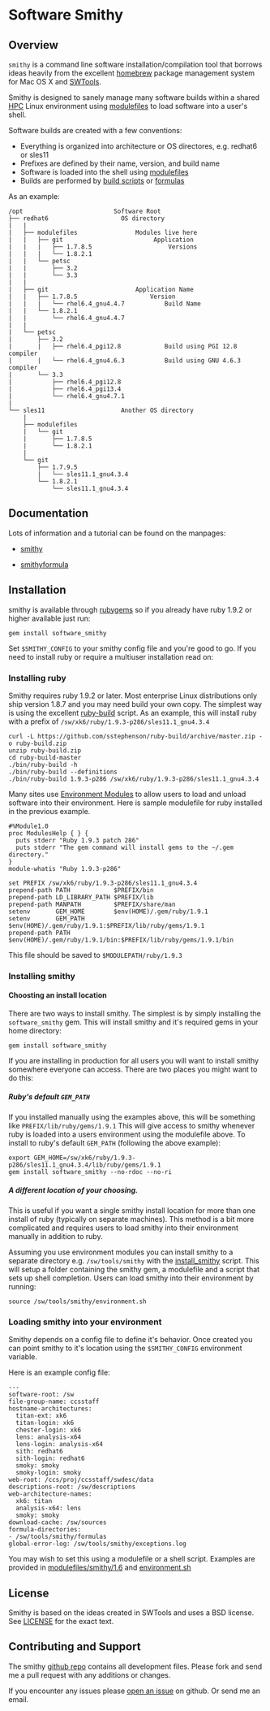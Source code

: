 Software Smithy
===============

Overview
--------

`smithy` is a command line software installation/compilation tool that borrows
ideas heavily from the excellent [homebrew](http://brew.sh/) package management
system for Mac OS X and [SWTools](http://www.olcf.ornl.gov/center-projects/swtools/).

Smithy is designed to sanely manage many software builds within a
shared [HPC](http://en.wikipedia.org/wiki/High-performance_computing)
Linux environment using [modulefiles](http://modules.sourceforge.net/) to load
software into a user's shell.

Software builds are created with a few conventions:

- Everything is organized into architecture or OS directores, e.g. redhat6 or sles11
- Prefixes are defined by their name, version, and build name
- Software is loaded into the shell using [modulefiles](http://modules.sourceforge.net/)
- Builds are performed by [build scripts](http://anthonydigirolamo.github.io/smithy/smithy.1.html#BUILD-SCRIPTS) or [formulas](http://anthonydigirolamo.github.io/smithy/smithy.1.html#FORMULAS)

As an example:

    /opt                         Software Root
    ├── redhat6                    OS directory
    |   |
    |   ├── modulefiles                Modules live here
    |   |   ├── git                         Application
    |   |   |   ├── 1.7.8.5                     Versions
    |   |   |   └── 1.8.2.1
    |   |   └── petsc
    |   |       ├── 3.2
    |   |       └── 3.3
    |   |
    |   ├── git                        Application Name
    |   |   ├── 1.7.8.5                    Version
    |   |   |   └── rhel6.4_gnu4.4.7           Build Name
    |   |   └── 1.8.2.1
    |   |       └── rhel6.4_gnu4.4.7
    |   |
    |   └── petsc
    |       ├── 3.2
    |       |   ├── rhel6.4_pgi12.8            Build using PGI 12.8 compiler
    |       |   └── rhel6.4_gnu4.6.3           Build using GNU 4.6.3 compiler
    |       └── 3.3
    |           ├── rhel6.4_pgi12.8
    |           ├── rhel6.4_pgi13.4
    |           └── rhel6.4_gnu4.7.1
    |
    └── sles11                     Another OS directory
        |
        ├── modulefiles
        |   └── git
        |       ├── 1.7.8.5
        |       └── 1.8.2.1
        |
        └── git
            ├── 1.7.9.5
            |   └── sles11.1_gnu4.3.4
            └── 1.8.2.1
                └── sles11.1_gnu4.3.4

Documentation
-------------

Lots of information and a tutorial can be found on the manpages:

* [smithy](http://anthonydigirolamo.github.com/smithy/smithy.1.html)

* [smithyformula](http://anthonydigirolamo.github.com/smithy/smithyformula.5.html)

Installation
------------

smithy is available through [rubygems](http://rubygems.org/gems/software_smithy)
so if you already have ruby 1.9.2 or higher available just run:

    gem install software_smithy

Set `$SMITHY_CONFIG` to your smithy config file and you're good to go. If you
need to install ruby or require a multiuser installation read on:

### Installing ruby

Smithy requires ruby 1.9.2 or later. Most enterprise Linux distributions only
ship version 1.8.7 and you may need build your own copy. The simplest way is
using the excellent [ruby-build](https://github.com/sstephenson/ruby-build)
script. As an example, this will install ruby with a prefix of
`/sw/xk6/ruby/1.9.3-p286/sles11.1_gnu4.3.4`

    curl -L https://github.com/sstephenson/ruby-build/archive/master.zip -o ruby-build.zip
    unzip ruby-build.zip
    cd ruby-build-master
    ./bin/ruby-build -h
    ./bin/ruby-build --definitions
    ./bin/ruby-build 1.9.3-p286 /sw/xk6/ruby/1.9.3-p286/sles11.1_gnu4.3.4

Many sites use [Environment Modules](http://modules.sourceforge.net/) to allow
users to load and unload software into their environment. Here is sample
modulefile for ruby installed in the previous example.

    #%Module1.0
    proc ModulesHelp { } {
      puts stderr "Ruby 1.9.3 patch 286"
      puts stderr "The gem command will install gems to the ~/.gem directory."
    }
    module-whatis "Ruby 1.9.3-p286"

    set PREFIX /sw/xk6/ruby/1.9.3-p286/sles11.1_gnu4.3.4
    prepend-path PATH            $PREFIX/bin
    prepend-path LD_LIBRARY_PATH $PREFIX/lib
    prepend-path MANPATH         $PREFIX/share/man
    setenv       GEM_HOME        $env(HOME)/.gem/ruby/1.9.1
    setenv       GEM_PATH        $env(HOME)/.gem/ruby/1.9.1:$PREFIX/lib/ruby/gems/1.9.1
    prepend-path PATH            $env(HOME)/.gem/ruby/1.9.1/bin:$PREFIX/lib/ruby/gems/1.9.1/bin

This file should be saved to `$MODULEPATH/ruby/1.9.3`

### Installing smithy

#### Choosting an install location

There are two ways to install smithy. The simplest is by simply installing the
`software_smithy` gem. This will install smithy and it's required gems in
your home directory:

    gem install software_smithy

If you are installing in production for all users you will want to install
smithy somewhere everyone can access. There are two places you might want to do
this:

##### Ruby's default `GEM_PATH`

If you installed manually using the examples above, this will be something like
`PREFIX/lib/ruby/gems/1.9.1` This will give access to smithy whenever
ruby is loaded into a users environment using the modulefile above. To install
to ruby's default `GEM_PATH` (following the above example):

    export GEM_HOME=/sw/xk6/ruby/1.9.3-p286/sles11.1_gnu4.3.4/lib/ruby/gems/1.9.1
    gem install software_smithy --no-rdoc --no-ri

##### A different location of your choosing.

This is useful if you want a single smithy install location for more than one
install of ruby (typically on separate machines). This method is a bit more
complicated and requires users to load smithy into their environment manually in
addition to ruby.

Assuming you use environment modules you can install smithy to a separate
directory e.g. `/sw/tools/smithy` with the
[install\_smithy](https://github.com/AnthonyDiGirolamo/smithy/blob/master/script/install_smithy)
script. This will setup a folder containing the smithy gem, a modulefile and a
script that sets up shell completion. Users can load smithy into their
environment by running:

    source /sw/tools/smithy/environment.sh

### Loading smithy into your environment

Smithy depends on a config file to define it's behavior. Once created you can
point smithy to it's location using the `$SMITHY_CONFIG` environment variable.

Here is an example config file:

    ---
    software-root: /sw
    file-group-name: ccsstaff
    hostname-architectures:
      titan-ext: xk6
      titan-login: xk6
      chester-login: xk6
      lens: analysis-x64
      lens-login: analysis-x64
      sith: redhat6
      sith-login: redhat6
      smoky: smoky
      smoky-login: smoky
    web-root: /ccs/proj/ccsstaff/swdesc/data
    descriptions-root: /sw/descriptions
    web-architecture-names:
      xk6: titan
      analysis-x64: lens
      smoky: smoky
    download-cache: /sw/sources
    formula-directories:
    - /sw/tools/smithy/formulas
    global-error-log: /sw/tools/smithy/exceptions.log

You may wish to set this using a modulefile or a shell script. Examples are
provided in
[modulefiles/smithy/1.6](https://github.com/AnthonyDiGirolamo/smithy/blob/master/modulefiles/smithy/1.6.2)
and
[environment.sh](https://github.com/AnthonyDiGirolamo/smithy/blob/master/environment.sh)

License
-------

Smithy is based on the ideas created in SWTools and uses a BSD license. See
[LICENSE](https://github.com/AnthonyDiGirolamo/smithy/blob/master/LICENSE) for
the exact text.

Contributing and Support
------------------------

The smithy [github repo](https://github.com/AnthonyDiGirolamo/smithy) contains
all development files. Please fork and send me a pull request with any additions
or changes.

If you encounter any issues please [open an issue](https://github.com/AnthonyDiGirolamo/smithy/issues) on github. Or send me an email.


